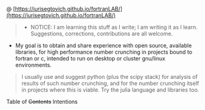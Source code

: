 @ [https://iurisegtovich.github.io/fortranLAB/](https://iurisegtovich.github.io/fortranLAB/)

>- NOTICE: I am learning this stuff as I write; I am writing it as I learn. Suggestions, corrections, contributions are all welcome.

* My goal is to obtain and share experience with open source, available libraries, for high performance number crunching in projects bound to fortran or c, intended to run on desktop or cluster gnu/linux environments.

> I usually use and suggest python (plus the scipy stack) for analysis of results of such number crunching, and for the number crunching itself in projects where this is viable.
> Try the julia language and libraries too.

Table of ~~Contents~~ Intentions

